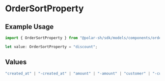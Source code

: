 # OrderSortProperty

## Example Usage

```typescript
import { OrderSortProperty } from "@polar-sh/sdk/models/components/ordersortproperty.js";

let value: OrderSortProperty = "discount";
```

## Values

```typescript
"created_at" | "-created_at" | "amount" | "-amount" | "customer" | "-customer" | "product" | "-product" | "discount" | "-discount" | "subscription" | "-subscription"
```